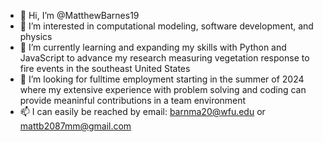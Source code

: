 - 👋 Hi, I’m @MatthewBarnes19
- 👀 I’m interested in computational modeling, software development, and physics
- 🌱 I’m currently learning and expanding my skills with Python and JavaScript to advance my research measuring vegetation response to fire events in the southeast United States
- 💞️ I’m looking for fulltime employment starting in the summer of 2024 where my extensive experience with problem solving and coding can provide meaninful contributions in a team environment
- 📫 I can easily be reached by email: barnma20@wfu.edu or mattb2087mm@gmail.com

<!---
MatthewBarnes19/MatthewBarnes19 is a ✨ special ✨ repository because its `README.md` (this file) appears on your GitHub profile.
You can click the Preview link to take a look at your changes.
--->
